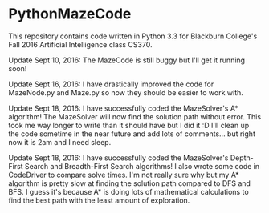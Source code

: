# PythonMazeCode
This repository contains code written in Python 3.3 for Blackburn College's Fall 2016 Artificial Intelligence class CS370.

Update Sept 10, 2016:  The MazeCode is still buggy but I'll get it running soon!

Update Sept 16, 2016:  I have drastically improved the code for MazeNode.py and Maze.py so now they should be easier to work with.

Update Sept 18, 2016:  I have successfully coded the MazeSolver's A* algorithm!  The MazeSolver will now find the solution path without error.  This took me way longer to write than it should have but I did it  :D  I'll clean up the code sometime in the near future and add lots of comments... but right now it is 2am and I need sleep.

Update Sept 18, 2016:  I have successfully coded the MazeSolver's Depth-First Search and Breadth-First Search algorithms!  I also wrote some code in CodeDriver to compare solve times.  I'm not really sure why but my A* algorithm is pretty slow at finding the solution path compared to DFS and BFS.  I guess it's because A* is doing lots of mathematical calculations to find the best path with the least amount of exploration.
